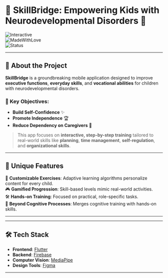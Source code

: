 # 🌟  SkillBridge: Empowering Kids with Neurodevelopmental Disorders 🌟

![Interactive](https://img.shields.io/badge/Interactive-Training-blue)  
![MadeWithLove](https://img.shields.io/badge/Made%20With-%E2%9D%A4-red)  
![Status](https://img.shields.io/badge/Status-In%20Development-orange)

---

## 🚀 About the Project  
**SkillBridge** is a groundbreaking mobile application designed to improve **executive functions**, **everyday skills**, and **vocational abilities** for children with neurodevelopmental disorders.  

### 🎯 Key Objectives:
- **Build Self-Confidence** ✨  
- **Promote Independence** 🏆  
- **Reduce Dependency on Caregivers** 🤝  

> This app focuses on **interactive, step-by-step training** tailored to real-world skills like **planning**, **time management**, **self-regulation**, and **organizational skills**.

---

## 🌟 Unique Features
🎨 **Customizable Exercises**: Adaptive learning algorithms personalize content for every child.  
🎮 **Gamified Progression**: Skill-based levels mimic real-world activities.  
🛠️ **Hands-on Training**: Focused on practical, role-specific tasks.  
🧠 **Beyond Cognitive Processes**: Merges cognitive training with hands-on skills.

---
---

## 🛠️ Tech Stack  
- **Frontend**: [Flutter](https://flutter.dev/)  
- **Backend**: [Firebase](https://firebase.google.com/)  
- **Computer Vision**: [MediaPipe](https://mediapipe.dev/)  
- **Design Tools**: [Figma](https://www.figma.com/)

---

